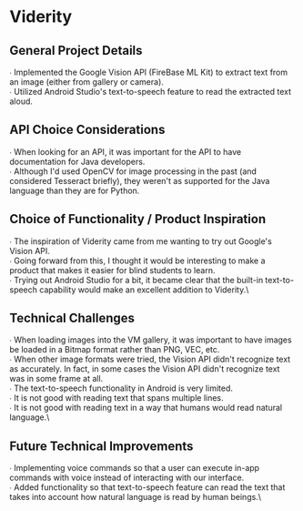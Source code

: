 # Viderity
## General Project Details
∙ Implemented the Google Vision API (FireBase ML Kit) to extract text from an image (either from gallery or camera).\
∙ Utilized Android Studio's text-to-speech feature to read the extracted text aloud.
## API Choice Considerations
∙ When looking for an API, it was important for the API to have documentation for Java developers.\
∙ Although I'd used OpenCV for image processing in the past (and considered Tesseract briefly), they weren't as supported for the Java language than they are for Python.
## Choice of Functionality / Product Inspiration
∙ The inspiration of Viderity came from me wanting to try out Google's Vision API.\
∙ Going forward from this, I thought it would be interesting to make a product that makes it easier for blind students to learn.\
∙ Trying out Android Studio for a bit, it became clear that the built-in text-to-speech capability would make an excellent addition to Viderity.\
## Technical Challenges
∙ When loading images into the VM gallery, it was important to have images be loaded in a Bitmap format rather than PNG, VEC, etc.\
∙ When other image formats were tried, the Vision API didn't recognize text as accurately. In fact, in some cases the Vision API didn't recognize text was in some frame at all.\
∙ The text-to-speech functionality in Android is very limited.\
  ∙ It is not good with reading text that spans multiple lines.\
  ∙ It is not good with reading text in a way that humans would read natural language.\
## Future Technical Improvements
∙ Implementing voice commands so that a user can execute in-app commands with voice instead of interacting with our interface.\
∙ Added functionality so that text-to-speech feature can read the text that takes into account how natural language is read by human beings.\
